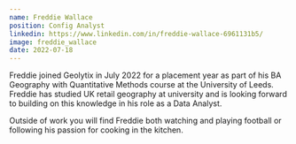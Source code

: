 ```yaml
---
name: Freddie Wallace
position: Config Analyst
linkedin: https://www.linkedin.com/in/freddie-wallace-6961131b5/
image: freddie_wallace
date: 2022-07-18
---
```


Freddie joined Geolytix in July 2022 for a placement year as part of his BA Geography with Quantitative Methods course at the University of Leeds. 
Freddie has studied UK retail geography at university and is looking forward to building on this knowledge in his role as a Data Analyst. 

Outside of work you will find Freddie both watching and playing football or following his passion for cooking in the kitchen. 
